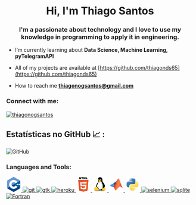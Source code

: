 <h1 align="center">Hi, I'm Thiago Santos</h1>
<h3 align="center">I'm a passionate about technology and I love to use my knowledge in programming to apply it in engineering.</h3>

- I’m currently learning about **Data Science, Machine Learning, pyTelegramAPI**

- All of my projects are available at [https://github.com/thiagonds65](https://github.com/thiagonds65)

- How to reach me **thiagonogsantos@gmail.com**

<h3 align="left">Connect with me:</h3>
<p align="left">
<a href="https://instagram.com/thiagonogsantos" target="blank"><img align="center" src="https://cdn.jsdelivr.net/npm/simple-icons@3.0.1/icons/instagram.svg" alt="thiagonogsantos" height="30" width="40" /></a>
</p>

## Estatísticas no GitHub :chart_with_upwards_trend: :

![GitHub](https://github-readme-stats.vercel.app/api?username=thiagonds65)

<h3 align="left">Languages and Tools:</h3>
<p align="left"> <a href="https://www.w3schools.com/cpp/" target="_blank"> <img src="https://raw.githubusercontent.com/devicons/devicon/master/icons/cplusplus/cplusplus-original.svg" alt="cplusplus" width="40" height="40"/> </a> <a href="https://git-scm.com/" target="_blank"> <img src="https://www.vectorlogo.zone/logos/git-scm/git-scm-icon.svg" alt="git" width="40" height="40"/> </a> <a href="https://www.gtk.org/" target="_blank"> <img src="https://upload.wikimedia.org/wikipedia/commons/7/71/GTK_logo.svg" alt="gtk" width="40" height="40"/> </a> <a href="https://heroku.com" target="_blank"> <img src="https://www.vectorlogo.zone/logos/heroku/heroku-icon.svg" alt="heroku" width="40" height="40"/> </a> <a href="https://www.w3.org/html/" target="_blank"> <img src="https://raw.githubusercontent.com/devicons/devicon/master/icons/html5/html5-original-wordmark.svg" alt="html5" width="40" height="40"/> </a> <a href="https://www.linux.org/" target="_blank"> <img src="https://raw.githubusercontent.com/devicons/devicon/master/icons/linux/linux-original.svg" alt="linux" width="40" height="40"/> </a> <a href="https://www.mathworks.com/" target="_blank"> <img src="https://raw.githubusercontent.com/devicons/devicon/master/icons/matlab/matlab-original.svg" alt="matlab" width="40" height="40"/> </a> <a href="https://www.python.org" target="_blank"> <img src="https://raw.githubusercontent.com/devicons/devicon/master/icons/python/python-original.svg" alt="python" width="40" height="40"/> </a> <a href="https://www.selenium.dev" target="_blank"> <img src="https://raw.githubusercontent.com/detain/svg-logos/780f25886640cef088af994181646db2f6b1a3f8/svg/selenium-logo.svg" alt="selenium" width="40" height="40"/> </a> <a href="https://www.sqlite.org/" target="_blank"> <img src="https://www.vectorlogo.zone/logos/sqlite/sqlite-icon.svg" alt="sqlite" width="40" height="40"/> </a> <a href="https://fortran-lang.org/" target="_blank"> <img src="https://github.com/gilbarbara/logos/blob/main/logos/fortran.svg" alt="Fortran" width="40" height="40"/> </a> </p>

